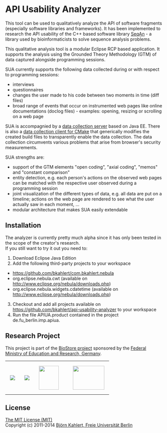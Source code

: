 API Usability Analyzer
======================

This tool can be used to qualitatively analyze the API of software fragments (especially software libraries and frameworks).
It has been implemented to research the API usability of the C++ based software library [SeqAn](http://www.seqan.de) - a library used by bioinformaticists to solve sequence analysis problems.

This qualitative analysis tool is a modular Eclipse RCP based application.
It supports the analysis using the Grounded Theory Methodology (GTM) of data captured alongside programming sessions. 

SUA currently supports the following data collected during or with respect to programming sessions:
- interviews
- questionnaires
- changes the user made to his code between two moments in time (diff files)
- broad range of events that occur on instrumented web pages like online documentations (doclog files) - examples: opening, resizing or scrolling on a web page

SUA is accompagnied by a [data collection server](http://github.com/bkahlert/api-usability-analyzer-server) based on Java EE.
There is also a [data collection client for CMake](http://github.com/bkahlert/api-usability-analyzer-cmake-client) that generically modifies the created build files to transparently enable the data collection.
The data collection circumvents various problems that arise from browser's security measurements.

SUA strengths are:
- support of the GTM elements "open coding", "axial coding", "memos" and "constant comparison"
- entity detection, e.g. each person's actions on the observed web pages can be matched with the respective user observed during a programming session
- joint visualization of the different types of data, e.g. all data are put on a timeline; actions on the web page are rendered to see what the user actually saw in each moment, ... 
- modular architecture that makes SUA easily extendable

Installation
------------

The analyzer is currently pretty much alpha since it has only been tested in the scope of the creator's research.  
If you still want to try it out you need to:
1. Download Eclipse Java Edition
2. Add the following third-party projects to your workspace
  - https://github.com/bkahlert/com.bkahlert.nebula
  - org.eclipse.nebula.cwt (available on http://www.eclipse.org/nebula/downloads.php)
  - org.eclipse.nebula.widgets.cdatetime (available on http://www.eclipse.org/nebula/downloads.php)
3. Checkout and add all projects available on https://github.com/bkahlert/api-usability-analyzer to your workspace
4. Run the file APIUA.product contained in the project de.fu_berlin.imp.apiua. 


Research Project
----------------

This project is part of the [BioStore project](http://www.seqan-biostore.de/wp/) sponsored by the [Federal Ministry of Education and Research, Germany](http://www.bmbf.de).

<table style="border-collapse: collapse; border: none; margin: 15px auto;">
    <tr>
        <td style="padding: 15px;"><a href="http://www.seqan.de"><img src="http://www.seqan-biostore.de/wp/wp-content/uploads/2012/01/seqan_logo_115x76.png"></a></td>
        <td style="padding: 15px;"><a href="http://www.fu-berlin.de"><img src="http://www.seqan-biostore.de/wp/wp-content/uploads/2012/02/fu_logo.gif"></a></td>
        <td style="padding: 15px;"><a href="https://research.nvidia.com/content/fuberlin-crc-summary" ><img src="http://www.seqan-biostore.de/wp/wp-content/uploads/2013/11/NV_CUDA_Research_Center_3D_small.png" width="63" height="76"></a></td>
        <td style="padding: 15px;"><a href="http://bmbf.de/" style="margin-left: 15px;"><img src="http://www.seqan-biostore.de/wp/wp-content/uploads/2011/09/BMBF_CMYK_Gef_150_e.png" width="100" height="76"></a></td>
    </tr>
</table>

License
-------

[The MIT License (MIT)](../../LICENCE)  
Copyright (c) 2011-2014 [Björn Kahlert, Freie Universität Berlin](http://www.mi.fu-berlin.de/w/Main/BjoernKahlert)